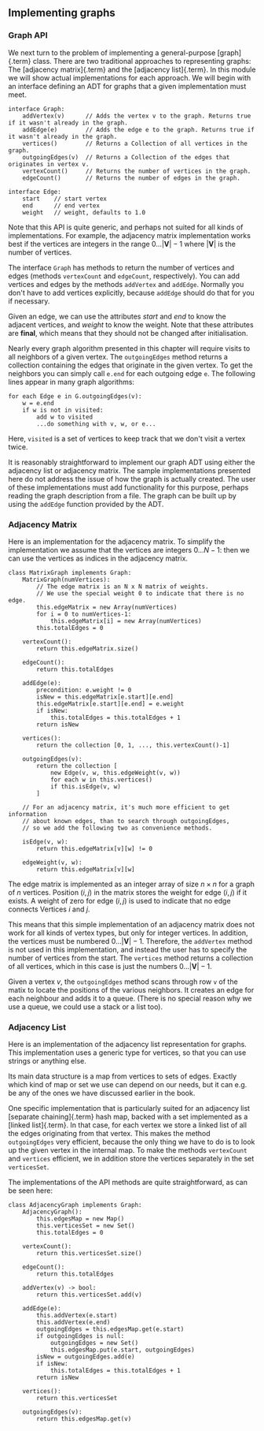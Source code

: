 
## Implementing graphs

### Graph API

We next turn to the problem of implementing a general-purpose
[graph]{.term} class. There are two traditional
approaches to representing graphs: The
[adjacency matrix]{.term} and the
[adjacency list]{.term}. In this module we will
show actual implementations for each approach. We will begin with an
interface defining an ADT for graphs that a given implementation must
meet.

    interface Graph:
        addVertex(v)      // Adds the vertex v to the graph. Returns true if it wasn't already in the graph.
        addEdge(e)        // Adds the edge e to the graph. Returns true if it wasn't already in the graph.
        vertices()        // Returns a Collection of all vertices in the graph.
        outgoingEdges(v)  // Returns a Collection of the edges that originates in vertex v.
        vertexCount()     // Returns the number of vertices in the graph.
        edgeCount()       // Returns the number of edges in the graph.

    interface Edge:
        start    // start vertex
        end      // end vertex
        weight   // weight, defaults to 1.0


Note that this API is quite generic, and perhaps not suited for all
kinds of implementations. For example, the adjacency matrix
implementation works best if the vertices are integers in the range
$0\ldots |\mathbf{V}|-1$ where $|\mathbf{V}|$ is the number of vertices.

The interface `Graph` has methods to return the number of vertices and
edges (methods `vertexCount` and `edgeCount`, respectively). You can add
vertices and edges by the methods `addVertex` and `addEdge`. Normally
you don't have to add vertices explicitly, because `addEdge` should do
that for you if necessary.

Given an edge, we can use the attributes *start* and
*end* to know the adjacent vertices, and
*weight* to know the weight. Note that these attributes are
**final**, which means that they should not be changed after initialisation.

Nearly every graph algorithm presented in this chapter will require
visits to all neighbors of a given vertex. The `outgoingEdges` method
returns a collection containing the edges that originate in the given
vertex. To get the neighbors you can simply call `e.end` for each
outgoing edge `e`. The following lines appear in many graph algorithms:

    for each Edge e in G.outgoingEdges(v):
        w = e.end
        if w is not in visited:
            add w to visited
            ...do something with v, w, or e...

Here, `visited` is a set of vertices to keep track that we don't visit
a vertex twice.

It is reasonably straightforward to implement our graph ADT using either
the adjacency list or adjacency matrix. The sample implementations
presented here do not address the issue of how the graph is actually
created. The user of these implementations must add functionality for
this purpose, perhaps reading the graph description from a file. The
graph can be built up by using the `addEdge` function provided by the
ADT.

### Adjacency Matrix

Here is an implementation for the adjacency matrix.
To simplify the implementation we assume that the vertices are integers
$0\ldots N-1$: then we can use the vertices as indices in the adjacency matrix.

    class MatrixGraph implements Graph:
        MatrixGraph(numVertices):
            // The edge matrix is an N x N matrix of weights.
            // We use the special weight 0 to indicate that there is no edge.
            this.edgeMatrix = new Array(numVertices)
            for i = 0 to numVertices-1:
                this.edgeMatrix[i] = new Array(numVertices)
            this.totalEdges = 0

        vertexCount():
            return this.edgeMatrix.size()

        edgeCount():
            return this.totalEdges

        addEdge(e):
            precondition: e.weight != 0
            isNew = this.edgeMatrix[e.start][e.end]
            this.edgeMatrix[e.start][e.end] = e.weight
            if isNew:
                this.totalEdges = this.totalEdges + 1
            return isNew

        vertices():
            return the collection [0, 1, ..., this.vertexCount()-1]

        outgoingEdges(v):
            return the collection [
                new Edge(v, w, this.edgeWeight(v, w))
                for each w in this.vertices()
                if this.isEdge(v, w)
            ]

        // For an adjacency matrix, it's much more efficient to get information
        // about known edges, than to search through outgoingEdges,
        // so we add the following two as convenience methods.

        isEdge(v, w):
            return this.edgeMatrix[v][w] != 0

        edgeWeight(v, w):
            return this.edgeMatrix[v][w]


The edge matrix is implemented as an integer array of size $n \times n$
for a graph of $n$ vertices. Position $(i, j)$ in the matrix stores the
weight for edge $(i, j)$ if it exists. A weight of zero for edge
$(i, j)$ is used to indicate that no edge connects Vertices $i$ and $j$.

This means that this simple implementation of an adjacency matrix does
not work for all kinds of vertex types, but only for integer vertices.
In addition, the vertices must be numbered $0\ldots |\mathbf{V}|-1$.
Therefore, the `addVertex` method is not used in this implementation,
and instead the user has to specify the number of vertices from the
start. The `vertices` method returns a collection of all vertices, which
in this case is just the numbers $0\ldots |\mathbf{V}|-1$.

Given a vertex $v$, the `outgoingEdges` method scans through row `v` of
the matix to locate the positions of the various neighbors. It creates
an edge for each neighbour and adds it to a queue. (There is no special
reason why we use a queue, we could use a stack or a list too).

### Adjacency List

Here is an implementation of the adjacency list representation for
graphs. This implementation uses a generic type for vertices, so that
you can use strings or anything else.

Its main data structure is a map from vertices to sets of edges.
Exactly which kind of map or set we use can depend on our needs,
but it can e.g. be any of the ones we have discussed earlier in the book.

One specific implementation that is particularly suited for an adjacency list
[separate chaining]{.term} hash map, backed with a set implemented as a
[linked list]{.term}. In that case, for each vertex we store a linked list
of all the edges originating from that vertex.
This makes the method `outgoingEdges` very efficient,
because the only thing we have to do is to look up the given vertex in
the internal map. To make the methods `vertexCount` and `vertices`
efficient, we in addition store the vertices separately in the set
`verticesSet`.

The implementations of the API methods are quite straightforward, as can
be seen here:

    class AdjacencyGraph implements Graph:
        AdjacencyGraph():
            this.edgesMap = new Map()
            this.verticesSet = new Set()
            this.totalEdges = 0

        vertexCount():
            return this.verticesSet.size()

        edgeCount():
            return this.totalEdges

        addVertex(v) -> bool:
            return this.verticesSet.add(v)

        addEdge(e):
            this.addVertex(e.start)
            this.addVertex(e.end)
            outgoingEdges = this.edgesMap.get(e.start)
            if outgoingEdges is null:
                outgoingEdges = new Set()
                this.edgesMap.put(e.start, outgoingEdges)
            isNew = outgoingEdges.add(e)
            if isNew:
                this.totalEdges = this.totalEdges + 1
            return isNew

        vertices():
            return this.verticesSet

        outgoingEdges(v):
            return this.edgesMap.get(v)


